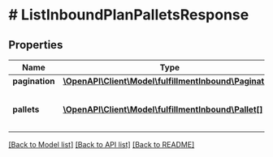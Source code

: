 # # ListInboundPlanPalletsResponse

## Properties

Name | Type | Description | Notes
------------ | ------------- | ------------- | -------------
**pagination** | [**\OpenAPI\Client\Model\fulfillmentInbound\Pagination**](Pagination.md) |  | [optional]
**pallets** | [**\OpenAPI\Client\Model\fulfillmentInbound\Pallet[]**](Pallet.md) | The pallets in an inbound plan. |

[[Back to Model list]](../../README.md#models) [[Back to API list]](../../README.md#endpoints) [[Back to README]](../../README.md)
